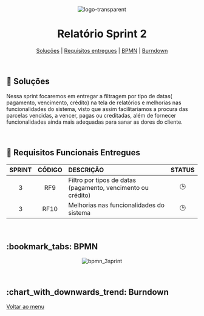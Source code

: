 <div align="center" id="menu">

![logo-transparent](https://user-images.githubusercontent.com/101027809/230509560-dde0caec-8fa5-44c9-91f4-11c7fc8d2f76.png)
    
<h1> Relatório Sprint 2 </h1>

<p>
    <a href="#solucao">Soluções</a> | 
    <a href="#requisitos">Requisitos entregues</a> | 
    <a href="#bpmn">BPMN</a> |
    <a href="#burndown">Burndown</a> 
</p>

</div>
<br>

<span id="solucao">

## :pencil: Soluções
 Nessa sprint focaremos em entregar a filtragem por tipo de datas( pagamento, vencimento, crédito) na tela de relatórios e melhorias nas funcionalidades do sistema, visto que assim facilitariamos a procura das parcelas vencidas, a vencer, pagas ou creditadas, além de fornecer funcionalidades ainda mais adequadas para sanar as dores do cliente. 

<br>

<span id="requisitos">

## :pushpin: Requisitos Funcionais Entregues 

| SPRINT | CÓDIGO | DESCRIÇÃO                                                    | STATUS |
| :----: | :----: | :----------------------------------------------------------- | :----: |
|   3    |  RF9   | Filtro por tipos de datas (pagamento, vencimento ou crédito) |   🕒    |
|   3    |  RF10  | Melhorias nas funcionalidades do sistema                     |   🕒    |

<br>

<span id="bpmn">

<h2>:bookmark_tabs: BPMN </h2>
<div align="center">

![bpmn_3sprint](https://user-images.githubusercontent.com/101027809/234105281-6520bbf6-129f-4bb4-96d2-b852a803a1b3.png)

</div>

<br>

<span id="burndown">

<H2> :chart_with_downwards_trend: Burndown </h2>
<div align="center">



</div>

<a href="#menu">Voltar ao menu</a>
